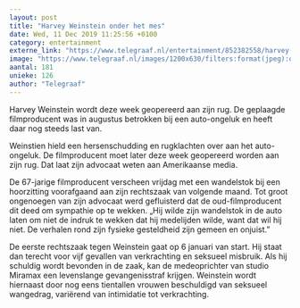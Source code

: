 ```yaml
---
layout: post
title: "Harvey Weinstein onder het mes"
date: Wed, 11 Dec 2019 11:25:56 +0100
category: entertainment
externe_link: "https://www.telegraaf.nl/entertainment/852382558/harvey-weinstein-onder-het-mes"
image: "https://www.telegraaf.nl/images/1200x630/filters:format(jpeg):quality(80)/cdn-kiosk-api.telegraaf.nl/9e580b3c-1c00-11ea-9d4d-02c309bc01c1.jpg"
aantal: 181
unieke: 126
author: "Telegraaf"
---
```


<p class="intro">Harvey Weinstein wordt deze week geopereerd aan zijn rug. De geplaagde filmproducent was in augustus betrokken bij een auto-ongeluk en heeft daar nog steeds last van.</p> <p>Weinstien hield een hersenschudding en rugklachten over aan het auto-ongeluk. De filmproducent moet later deze week geopereerd worden aan zijn rug. Dat laat zijn advocaat weten aan Amerikaanse media.</p><p>De 67-jarige filmproducent verscheen vrijdag met een wandelstok bij een hoorzitting voorafgaand aan zijn rechtszaak van volgende maand. Tot groot ongenoegen van zijn advocaat werd gefluisterd dat de oud-filmproducent dit deed om sympathie op te wekken. „Hij wilde zijn wandelstok in de auto laten om niet de indruk te wekken dat hij medelijden wilde, want dat wil hij niet. De verhalen rond zijn fysieke gesteldheid zijn gemeen en onjuist.”</p><p>De eerste rechtszaak tegen Weinstein gaat op 6 januari van start. Hij staat dan terecht voor vijf gevallen van verkrachting en seksueel misbruik. Als hij schuldig wordt bevonden in de zaak, kan de medeoprichter van studio Miramax een levenslange gevangenisstraf krijgen. Weinstein wordt hiernaast door nog eens tientallen vrouwen beschuldigd van seksueel wangedrag, variërend van intimidatie tot verkrachting.</p>
